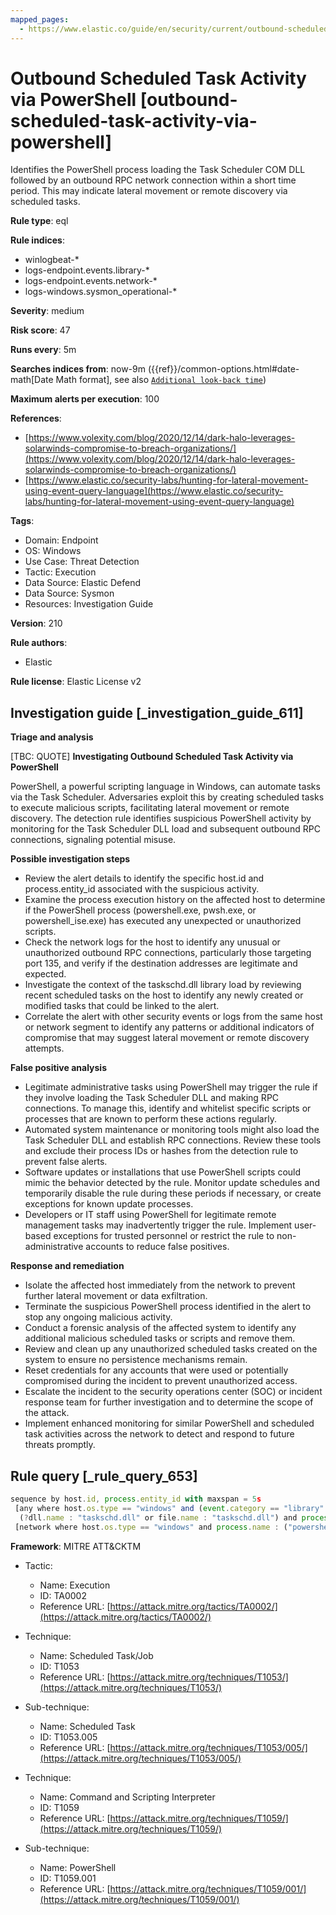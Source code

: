 ```yaml
---
mapped_pages:
  - https://www.elastic.co/guide/en/security/current/outbound-scheduled-task-activity-via-powershell.html
---
```


# Outbound Scheduled Task Activity via PowerShell [outbound-scheduled-task-activity-via-powershell]

Identifies the PowerShell process loading the Task Scheduler COM DLL followed by an outbound RPC network connection within a short time period. This may indicate lateral movement or remote discovery via scheduled tasks.

**Rule type**: eql

**Rule indices**:

* winlogbeat-*
* logs-endpoint.events.library-*
* logs-endpoint.events.network-*
* logs-windows.sysmon_operational-*

**Severity**: medium

**Risk score**: 47

**Runs every**: 5m

**Searches indices from**: now-9m ({{ref}}/common-options.html#date-math[Date Math format], see also [`Additional look-back time`](docs-content://solutions/security/detect-and-alert/create-detection-rule.md#rule-schedule))

**Maximum alerts per execution**: 100

**References**:

* [https://www.volexity.com/blog/2020/12/14/dark-halo-leverages-solarwinds-compromise-to-breach-organizations/](https://www.volexity.com/blog/2020/12/14/dark-halo-leverages-solarwinds-compromise-to-breach-organizations/)
* [https://www.elastic.co/security-labs/hunting-for-lateral-movement-using-event-query-language](https://www.elastic.co/security-labs/hunting-for-lateral-movement-using-event-query-language)

**Tags**:

* Domain: Endpoint
* OS: Windows
* Use Case: Threat Detection
* Tactic: Execution
* Data Source: Elastic Defend
* Data Source: Sysmon
* Resources: Investigation Guide

**Version**: 210

**Rule authors**:

* Elastic

**Rule license**: Elastic License v2

## Investigation guide [_investigation_guide_611]

**Triage and analysis**

[TBC: QUOTE]
**Investigating Outbound Scheduled Task Activity via PowerShell**

PowerShell, a powerful scripting language in Windows, can automate tasks via the Task Scheduler. Adversaries exploit this by creating scheduled tasks to execute malicious scripts, facilitating lateral movement or remote discovery. The detection rule identifies suspicious PowerShell activity by monitoring for the Task Scheduler DLL load and subsequent outbound RPC connections, signaling potential misuse.

**Possible investigation steps**

* Review the alert details to identify the specific host.id and process.entity_id associated with the suspicious activity.
* Examine the process execution history on the affected host to determine if the PowerShell process (powershell.exe, pwsh.exe, or powershell_ise.exe) has executed any unexpected or unauthorized scripts.
* Check the network logs for the host to identify any unusual or unauthorized outbound RPC connections, particularly those targeting port 135, and verify if the destination addresses are legitimate and expected.
* Investigate the context of the taskschd.dll library load by reviewing recent scheduled tasks on the host to identify any newly created or modified tasks that could be linked to the alert.
* Correlate the alert with other security events or logs from the same host or network segment to identify any patterns or additional indicators of compromise that may suggest lateral movement or remote discovery attempts.

**False positive analysis**

* Legitimate administrative tasks using PowerShell may trigger the rule if they involve loading the Task Scheduler DLL and making RPC connections. To manage this, identify and whitelist specific scripts or processes that are known to perform these actions regularly.
* Automated system maintenance or monitoring tools might also load the Task Scheduler DLL and establish RPC connections. Review these tools and exclude their process IDs or hashes from the detection rule to prevent false alerts.
* Software updates or installations that use PowerShell scripts could mimic the behavior detected by the rule. Monitor update schedules and temporarily disable the rule during these periods if necessary, or create exceptions for known update processes.
* Developers or IT staff using PowerShell for legitimate remote management tasks may inadvertently trigger the rule. Implement user-based exceptions for trusted personnel or restrict the rule to non-administrative accounts to reduce false positives.

**Response and remediation**

* Isolate the affected host immediately from the network to prevent further lateral movement or data exfiltration.
* Terminate the suspicious PowerShell process identified in the alert to stop any ongoing malicious activity.
* Conduct a forensic analysis of the affected system to identify any additional malicious scheduled tasks or scripts and remove them.
* Review and clean up any unauthorized scheduled tasks created on the system to ensure no persistence mechanisms remain.
* Reset credentials for any accounts that were used or potentially compromised during the incident to prevent unauthorized access.
* Escalate the incident to the security operations center (SOC) or incident response team for further investigation and to determine the scope of the attack.
* Implement enhanced monitoring for similar PowerShell and scheduled task activities across the network to detect and respond to future threats promptly.


## Rule query [_rule_query_653]

```js
sequence by host.id, process.entity_id with maxspan = 5s
 [any where host.os.type == "windows" and (event.category == "library" or (event.category == "process" and event.action : "Image loaded*")) and
  (?dll.name : "taskschd.dll" or file.name : "taskschd.dll") and process.name : ("powershell.exe", "pwsh.exe", "powershell_ise.exe")]
 [network where host.os.type == "windows" and process.name : ("powershell.exe", "pwsh.exe", "powershell_ise.exe") and destination.port == 135 and not destination.address in ("127.0.0.1", "::1")]
```

**Framework**: MITRE ATT&CKTM

* Tactic:

    * Name: Execution
    * ID: TA0002
    * Reference URL: [https://attack.mitre.org/tactics/TA0002/](https://attack.mitre.org/tactics/TA0002/)

* Technique:

    * Name: Scheduled Task/Job
    * ID: T1053
    * Reference URL: [https://attack.mitre.org/techniques/T1053/](https://attack.mitre.org/techniques/T1053/)

* Sub-technique:

    * Name: Scheduled Task
    * ID: T1053.005
    * Reference URL: [https://attack.mitre.org/techniques/T1053/005/](https://attack.mitre.org/techniques/T1053/005/)

* Technique:

    * Name: Command and Scripting Interpreter
    * ID: T1059
    * Reference URL: [https://attack.mitre.org/techniques/T1059/](https://attack.mitre.org/techniques/T1059/)

* Sub-technique:

    * Name: PowerShell
    * ID: T1059.001
    * Reference URL: [https://attack.mitre.org/techniques/T1059/001/](https://attack.mitre.org/techniques/T1059/001/)



